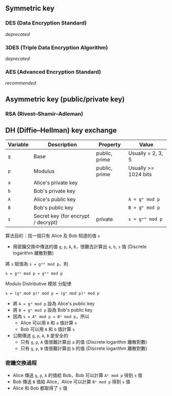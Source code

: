 ## Symmetric key

### DES (Data Encryption Standard)

*deprecated*

### 3DES (Triple Data Encryption Algorithm)

*deprecated*

### AES (Advanced Encryption Standard)

*recommended*

## Asymmetric key (public/private key)

### RSA (Rivest–Shamir–Adleman)

## DH (Diffie–Hellman) key exchange

| Variable | Description | Property | Value |
| - | - | - | - |
| `g` | Base | public, prime | Usually = 2, 3, 5 |
| `p` | Modulus | public, prime | Usually >= 1024 bits |
| `a` | Alice's private key |  |
| `b` | Bob's private key |  |
| `A` | Alice's public key |  | `A = gᵃ mod p` |
| `B` | Bob's public key |  | `B = gᵇ mod p` |
| `s` | Secret key (for encrypt / decrypt) | private | `s = gᵃᵇ mod p` |

算法目的：找一個只有 Alice 及 Bob 知道的值 `s`

- 用密鑰交換中傳送的值 `g`, `p`, `A`, `B`，很難去計算出 `a`, `b`, `s` 值 (Discrete logarithm 離散對數)

將 `s` 賦值為 `s = gᵃᵇ mod p`，則

```
s = gᵃᵇ mod p = gᵇᵃ mod p
```

Modulo Distributive 模除 分配律
```
s = (gᵃ mod p)ᵇ mod p = (gᵇ mod p)ᵃ mod p
```

- 將 `A = gᵃ mod p` 設為 Alice's public key
- 將 `B = gᵇ mod p` 設為 Bob's public key
- 因為 `s = Aᵇ mod p = Bᵃ mod p`，所以
  - Alice 可以用 `B` 和 `a` 值計算 `s`
  - Bob 可以用 `A` 和 `b` 值計算 `s`
- 公開傳送 `g`, `p`, `A`, `B` 是安全的
  - 只有 `g`, `p`, `A` 值很難計算出 `a` 的值 (Discrete logarithm 離散對數)
  - 只有 `g`, `p`, `B` 值很難計算出 `b` 的值 (Discrete logarithm 離散對數)

### 密鑰交換過程

- Alice 傳送 `g`, `p`, `A` 的值給 Bob，Bob 可以計算 `Aᵇ mod p` 得到 `s` 值
- Bob 傳送 `B` 值給 Alice，Alice 可以計算 `Bᵃ mod p` 得到 `s` 值
- Alice 和 Bob 都取得了 `s` 值
